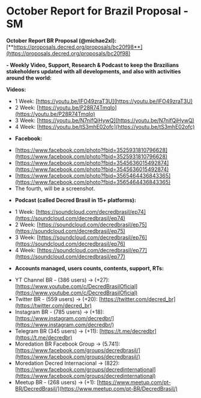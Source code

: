 # October Report for Brazil Proposal - SM

**October Report BR Proposal (@michae2xl):** [**https://proposals.decred.org/proposals/bc20f98**](https://proposals.decred.org/proposals/bc20f98)

**- Weekly Video, Support, Research &amp; Podcast to keep the Brazilians stakeholders updated with all developments, and also with activities around the world:**

**Videos:**

* 1 Week: [https://youtu.be/IFO49zraT3U](https://youtu.be/IFO49zraT3U)
* 2 Week: [https://youtu.be/P28R74TmqIo](https://youtu.be/P28R74TmqIo)
* 3 Week: [https://youtu.be/N7nifQiHywQ](https://youtu.be/N7nifQiHywQ)
* 4 Week: [https://youtu.be/tS3mhE02ofc](https://youtu.be/tS3mhE02ofc)

- **Facebook:**

* [https://www.facebook.com/photo?fbid=3525931810796628](https://www.facebook.com/photo?fbid=3525931810796628)
* [https://www.facebook.com/photo?fbid=3545636015492874](https://www.facebook.com/photo?fbid=3545636015492874)
* [https://www.facebook.com/photo?fbid=3565464436843365](https://www.facebook.com/photo?fbid=3565464436843365)
* The fourth, will be a screenshot.

- **Podcast (called Decred Brasil in 15+ platforms):**

* 1 Week: [https://soundcloud.com/decredbrasil/ep74](https://soundcloud.com/decredbrasil/ep74)
* 2 Week: [https://soundcloud.com/decredbrasil/ep75](https://soundcloud.com/decredbrasil/ep75)
* 3 Week: [https://soundcloud.com/decredbrasil/ep76](https://soundcloud.com/decredbrasil/ep76)
* 4 Week: [https://soundcloud.com/decredbrasil/ep77](https://soundcloud.com/decredbrasil/ep77)

- **Accounts managed, users counts, contents, support, RTs:**

* YT Channel BR - (386 users) -&gt; (+27): [https://www.youtube.com/c/DecredBrasilOficial](https://www.youtube.com/c/DecredBrasilOficial)
* Twitter BR - (559 users) -&gt; (+20): [https://twitter.com/decred_br](https://twitter.com/decred_br)
* Instagram BR - (785 users) -&gt; (+18): [https://www.instagram.com/decredbr/](https://www.instagram.com/decredbr/)
* Telegram BR (345 users) -&gt; (+11): [https://t.me/decredbr](https://t.me/decredbr)
* Moredation BR Facebook Group -&gt; (5.741): [https://www.facebook.com/groups/decredbrasil/](https://www.facebook.com/groups/decredbrasil/)
* Moredation Decred Internacional -&gt; (822): [https://www.facebook.com/groups/decredinternational](https://www.facebook.com/groups/decredinternational)
* Meetup BR - (268 users) -&gt; (+1): [https://www.meetup.com/pt-BR/DecredBrasil/](https://www.meetup.com/pt-BR/DecredBrasil/)
